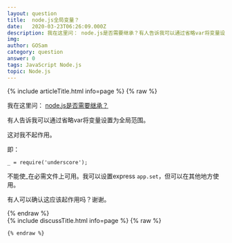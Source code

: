 ```yaml
---
layout: question
title:  node.js全局变量？
date:   2020-03-23T06:26:09.000Z
description: 我在这里问： node.js是否需要继承？有人告诉我可以通过省略var将变量设置为全局范围。这对我不起作用。即：_ = require(...
img: 
author: GOSam
category: question
answer: 0
tags: JavaScript Node.js
topic: Node.js
---
```

<div class="article-root">
  <div class="article">
    {% include articleTitle.html info=page %}
    {% raw %}
    <div class="article-content"><p><font style="vertical-align: inherit;"><font style="vertical-align: inherit;">我在这里问：
 </font></font><a href="https://stackoverflow.com/questions/5348685/node-js-require-inheritance"><font style="vertical-align: inherit;"><font style="vertical-align: inherit;">node.js是否需要继承？</font></font></a></p>

<p><font style="vertical-align: inherit;"><font style="vertical-align: inherit;">有人告诉我可以通过省略var将变量设置为全局范围。</font></font></p>

<p><font style="vertical-align: inherit;"><font style="vertical-align: inherit;">这对我不起作用。</font></font></p>

<p><font style="vertical-align: inherit;"><font style="vertical-align: inherit;">即：</font></font></p>

<pre><code>_ = require('underscore');
</code></pre>

<p><font style="vertical-align: inherit;"><font style="vertical-align: inherit;">不能使_在必需文件上可用。</font><font style="vertical-align: inherit;">我可以设置express </font></font><code>app.set</code><font style="vertical-align: inherit;"><font style="vertical-align: inherit;">，但可以在其他地方使用。</font></font></p>

<p><font style="vertical-align: inherit;"><font style="vertical-align: inherit;">有人可以确认这应该起作用吗？</font><font style="vertical-align: inherit;">谢谢。</font></font></p></div>
    {% endraw %}
  </div>

  <div class="discuss-wrapper">
    {% include discussTitle.html info=page %}
    {% raw %}
    
    {% endraw %}
  </div>
<div>
